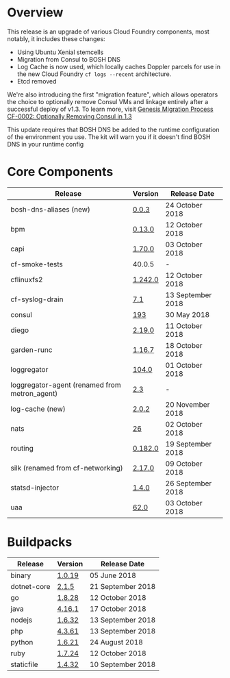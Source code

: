 # Overview

This release is an upgrade of various Cloud Foundry components, most
notably, it includes these changes:

 - Using Ubuntu Xenial stemcells
 - Migration from Consul to BOSH DNS
 - Log Cache is now used, which locally caches Doppler parcels for use
   in the new Cloud Foundry `cf logs --recent` architecture.
 - Etcd removed


We're also introducing the first "migration feature", which allows
operators the choice to optionally remove Consul VMs and linkage
entirely after a successful deploy of v1.3. To learn more, visit
[Genesis Migration Process CF-0002: Optionally Removing Consul in
1.3][1]

This update requires that BOSH DNS be added to the runtime
configuration of the environment you use. The kit will warn you if it
doesn't find BOSH DNS in your runtime config


# Core Components

| Release | Version | Release Date |
| ------- | ------- | ------------ |
| bosh-dns-aliases (new) | [0.0.3](https://github.com/cloudfoundry/bosh-dns-aliases-release/releases/tag/v0.0.3) | 24 October 2018 |
| bpm | [0.13.0](https://github.com/cloudfoundry-incubator/bpm-release/releases/tag/v0.13.0) | 12 October 2018 |
| capi | [1.70.0](https://github.com/cloudfoundry/capi-release/releases/tag/1.70.0) | 03 October 2018 |
| cf-smoke-tests | 40.0.5 | - |
| cflinuxfs2 | [1.242.0](https://github.com/cloudfoundry/cflinuxfs2-release/releases/tag/v1.242.0) | 12 October 2018 |
| cf-syslog-drain | [7.1](https://github.com/cloudfoundry/cf-syslog-drain-release/releases/tag/v7.1) | 13 September 2018 |
| consul | [193](https://github.com/cloudfoundry-incubator/consul-release/releases/tag/v193) | 30 May 2018 |
| diego | [2.19.0](https://github.com/cloudfoundry/diego-release/releases/tag/v2.19.0) | 11 October 2018 |
| garden-runc | [1.16.7](https://github.com/cloudfoundry/garden-runc-release/releases/tag/v1.16.7) | 18 October 2018 |
| loggregator | [104.0](https://github.com/cloudfoundry/loggregator-release/releases/tag/v104.0) | 01 October 2018 |
| loggregator-agent (renamed from metron_agent) | [2.3](https://github.com/cloudfoundry/log-cache-release/releases/tag/v2.3) | - |
| log-cache (new) | [2.0.2](https://github.com/cloudfoundry/log-cache-release/releases/tag/v2.0.2) | 20 November 2018 |
| nats | [26](https://github.com/cloudfoundry/nats-release/releases/tag/v26) | 02 October 2018 |
| routing | [0.182.0](https://github.com/cloudfoundry/routing-release/releases/tag/0.182.0) | 19 September 2018 |
| silk (renamed from cf-networking) | [2.17.0](https://github.com/cloudfoundry/silk-release/releases/tag/2.17.0) | 09 October 2018 |
| statsd-injector | [1.4.0](https://github.com/cloudfoundry/statsd-injector-release/releases/tag/v1.4.0) | 26 September 2018 |
| uaa | [62.0](https://github.com/cloudfoundry/uaa-release/releases/tag/v62.0) | 03 October 2018 |


# Buildpacks

| Release | Version | Release Date |
| ------- | ------- | ------------ |
| binary | [1.0.19](https://github.com/cloudfoundry/binary-buildpack/releases/tag/v1.0.19) | 05 June 2018 |
| dotnet-core | [2.1.5](https://github.com/cloudfoundry/dotnet-core-buildpack/releases/tag/v2.1.5) | 21 September 2018 |
| go | [1.8.28](https://github.com/cloudfoundry/go-buildpack/releases/tag/v1.8.28) | 12 October 2018 |
| java | [4.16.1](https://github.com/cloudfoundry/java-buildpack/releases/tag/v4.16.1) | 17 October 2018 |
| nodejs | [1.6.32](https://github.com/cloudfoundry/nodejs-buildpack/releases/tag/v1.6.32) | 13 September 2018 |
| php | [4.3.61](https://github.com/cloudfoundry/php-buildpack/releases/tag/v4.3.61) | 13 September 2018 |
| python | [1.6.21](https://github.com/cloudfoundry/python-buildpack/releases/tag/v1.6.21) | 24 August 2018 |
| ruby | [1.7.24](https://github.com/cloudfoundry/ruby-buildpack/releases/tag/v1.7.24) | 12 October 2018 |
| staticfile | [1.4.32](https://github.com/cloudfoundry/staticfile-buildpack/releases/tag/v1.4.32) | 10 September 2018 |

[1]: https://genesisproject.io/docs/migrations/gmp-cf-0002

